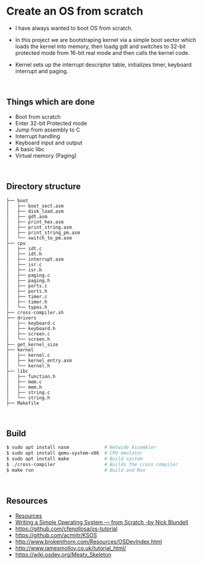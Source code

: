 # Create an OS from scratch

-   I have always wanted to boot OS from scratch.

-   In this project we are bootstraping kernel via a simple boot sector which loads the kernel into memory, then loadg gdt and switches to 32-bit protected mode from 16-bit real mode and then calls the kernel code.

-   Kernel sets up the interrupt descriptor table, initializes timer, keyboard interrupt and paging.

<br/>

## Things which are done

-   Boot from scratch
-   Enter 32-bit Protected mode
-   Jump from assembly to C
-   Interrupt handling
-   Keyboard input and output
-   A basic libc
-   Virtual memory (Paging)

<br/>

## Directory structure

```
├── boot
│   ├── boot_sect.asm
│   ├── disk_load.asm
│   ├── gdt.asm
│   ├── print_hex.asm
│   ├── print_string.asm
│   ├── print_string_pm.asm
│   └── switch_to_pm.asm
├── cpu
│   ├── idt.c
│   ├── idt.h
│   ├── interrupt.asm
│   ├── isr.c
│   ├── isr.h
│   ├── paging.c
│   ├── paging.h
│   ├── ports.c
│   ├── ports.h
│   ├── timer.c
│   ├── timer.h
│   └── types.h
├── cross-compiler.sh
├── drivers
│   ├── keyboard.c
│   ├── keyboard.h
│   ├── screen.c
│   └── screen.h
├── get_kernel_size
├── kernel
│   ├── kernel.c
│   ├── kernel_entry.asm
│   └── kernel.h
├── libc
│   ├── function.h
│   ├── mem.c
│   ├── mem.h
│   ├── string.c
│   └── string.h
├── Makefile
```

<br/>

## Build

```bash
$ sudo apt install nasm     		# Netwide Assembler
$ sudo apt install qemu-system-x86 	# CPU emulator
$ sudo apt install make     		# Build system
$ ./cross-compiler          		# Builds the cross compiler
$ make run                  		# Build and Run
```

<br/>

## Resources

-   [Resources](Resources.md)
-   [Writing a Simple Operating System —
    from Scratch -by
    Nick Blundell](https://www.cs.bham.ac.uk/~exr/lectures/opsys/10_11/lectures/os-dev.pdf)
-   https://github.com/cfenollosa/os-tutorial
-   https://github.com/acmiitr/KSOS
-   http://www.brokenthorn.com/Resources/OSDevIndex.html
-   http://www.jamesmolloy.co.uk/tutorial_html/
-   https://wiki.osdev.org/Meaty_Skeleton

<br/>
